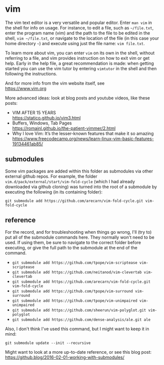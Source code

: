 
# vim

The vim text editor is a very versatile and popular editor.  Enter `man vim` in
the shell for info on usage.  For instance, to edit a file, such as
`~/file.txt`, enter the program name (vim) and the path to the file to be edited
in the shell, `vim ~/file.txt`, or navigate to the location of the file (in this
case your home directory `~`) and execute using just the file name:
`vim file.txt`.

To learn more about vim, you can enter `vim` on its own in the shell, without
referring to a file, and vim provides instruction on how to exit vim or get
help.  Early in the help file, a great recommendation is made: when getting
started you can use the vim tutor by entering `vimtutor` in the shell and then
following the instructions.

And for more info from the vim website itself, see  
  https://www.vim.org

More advanced ideas: look at blog posts and youtube videos, like these posts:
* VIM AFTER 15 YEARS  
   https://statico.github.io/vim3.html
* Buffers, Windows, Tab Pages  
   https://romainl.github.io/the-patient-vimmer/2.html
* Why I love Vim: It’s the lesser-known features that make it so amazing  
   https://www.freecodecamp.org/news/learn-linux-vim-basic-features-19134461ab85/


## submodules

Some vim packages are added within this folder as submodules via other external
github repos. For example, the folder `vim.d/pack/external/start/vim-fold-cycle`
(which I had already downloaded via github cloning) was turned into the root of
a submodule by executing the following (in its containing folder):

`git submodule add https://github.com/arecarn/vim-fold-cycle.git vim-fold-cycle`


## reference

For the record, and for troubleshooting when things go wrong, I'll (try to) put
all of the submodule commands here.  They normally won't need to be used.  If
using them, be sure to navigate to the correct folder before executing, or give
the full path to the submodule at the end of the command.

* `git submodule add https://github.com/tpope/vim-scriptease vim-scriptease`
* `git submodule add https://github.com/neitanod/vim-clevertab vim-clevertab`
* `git submodule add https://github.com/arecarn/vim-fold-cycle.git vim-fold-cycle`
* `git submodule add https://github.com/tpope/vim-surround vim-surround`
* `git submodule add https://github.com/tpope/vim-unimpaired vim-unimpaired`
* `git submodule add https://github.com/sheerun/vim-polyglot.git vim-polyglot`
* `git submodule add https://github.com/dense-analysis/ale.git ale`

Also, I don't think I've used this command, but I might want to keep it in mind:

`git submodule update --init --recursive`

Might want to look at a more up-to-date reference, or see this blog post:  
  https://github.blog/2016-02-01-working-with-submodules/
